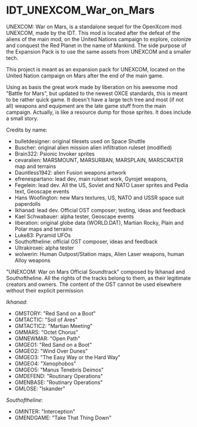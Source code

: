 # IDT_UNEXCOM_War_on_Mars
 UNEXCOM: War on Mars, is a standalone sequel for the OpenXcom mod UNEXCOM, made by the IDT. This mod is located after the defeat of the aliens of the main mod, on the United Nations campaign to explore, colonize and conquest the Red Planet in the name of Mankind. The side purpose of the Expansion Pack is to use the same assets from UNEXCOM and a smaller tech.

This project is meant as an expansion pack for UNEXCOM, located on the United Nation campaign on Mars after the end of the main game.

Using as basis the great work made by liberation on his awesome mod "Battle for Mars", but updated to the newest OXCE standards, this is meant to be rather quick game. It doesn't have a large tech tree and most (if not all) weapons and equipment are the late game stuff from the main campaign. Actually, is like a resource dump for those sprites. It does include a small story.



Credits by name:

* bulletdesigner: original tilesets used on Space Shuttle
* Buscher: original alien mission alien infiltration ruleset (modified)
* Brain322: Psionic Invoker sprites
* cevaralien: MARSMOUNT, MARSURBAN, MARSPLAIN, MARSCRATER map and terrains
* Dauntless1942: alien Fusion weapons artwork
* efrenespartano: lead dev, main ruleset work, Gyrojet weapons,
* Fegelein: lead dev. All the US, Soviet and NATO Laser sprites and Pedia text, Geoscape events 
* Hans Woofington: new Mars textures, US, NATO and USSR space suit paperdolls
* Ikhanad: lead dev. Official OST composer; testing, ideas and feedback
* Kael Schwabauer: alpha tester, Geoscape events
* liberation: original globe data (WORLD.DAT), Martian Rocky, Plain and Polar maps and terrains
* Luke83: Pyramid UFOs
* Southoftheline: official OST composer, ideas and feedback
* Ultrakiroxei: alpha tester
* wolwerin: Human Outpost/Station maps, Alien Laser weapons, human Alloy weapons 

"UNEXCOM: War on Mars Official Soundtrack" composed by Ikhanad and Southoftheline. All the rights of the tracks belong to them, as their legitimate creators and owners. The content of the OST cannot be used elsewhere without their explicit permission

*Ikhanad*:
  - GMSTORY: "Red Sand on a Boot"
  - GMTACTIC: "Soil of Ares"
  - GMTACTIC2: "Martian Meeting"
  - GMMARS: "Octet Chorus"
  - GMNEWMAR: "Open Path"
  - GMGEO1: "Red Sand on a Boot"
  - GMGEO2: "Wind Over Dunes"
  - GMGEO3: "The Easy Way or the Hard Way"
  - GMGEO4: "Xenophobos"
  - GMGEO5: "Manus Tenebris Deimos"
  - GMDEFEND: "Routinary Operations"
  - GMENBASE: "Routinary Operations"
  - GMLOSE: "Iskander"

*Southoftheline*:  
  - GMINTER: "Interception"
  - GMENDGAME: "Take That Thing Down"